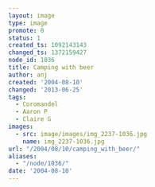 ```yaml
---
layout: image
type: image
promote: 0
status: 1
created_ts: 1092143143
changed_ts: 1372159427
node_id: 1036
title: Camping with beer
author: anj
created: '2004-08-10'
changed: '2013-06-25'
tags:
  - Coromandel
  - Aaron P
  - Claire G
images:
  - src: image/images/img_2237-1036.jpg
    name: img_2237-1036.jpg
url: "/2004/08/10/camping_with_beer/"
aliases:
  - "/node/1036/"
date: '2004-08-10'
---
```


